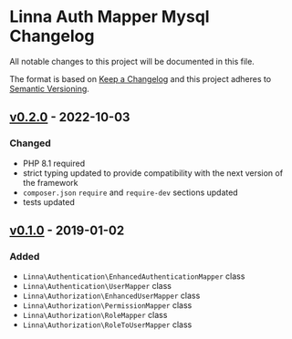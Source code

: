
# Linna Auth Mapper Mysql Changelog

All notable changes to this project will be documented in this file.

The format is based on [Keep a Changelog](http://keepachangelog.com/)
and this project adheres to [Semantic Versioning](http://semver.org/).

## [v0.2.0](https://github.com/linna/auth-mapper-mysql/compare/v0.1.0...v0.2.0) - 2022-10-03

### Changed
* PHP 8.1 required
* strict typing updated to provide compatibility with the next version of the framework
* `composer.json` `require` and `require-dev` sections updated
* tests updated


## [v0.1.0](https://github.com/linna/auth-mapper-mysql/compare/v0.1.0...master) - 2019-01-02

### Added
* `Linna\Authentication\EnhancedAuthenticationMapper` class
* `Linna\Authentication\UserMapper` class
* `Linna\Authorization\EnhancedUserMapper` class
* `Linna\Authorization\PermissionMapper` class
* `Linna\Authorization\RoleMapper` class
* `Linna\Authorization\RoleToUserMapper` class
